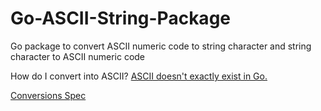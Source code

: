 # Go-ASCII-String-Package
Go package to convert ASCII numeric code to string character and string character to ASCII numeric code 

How do I convert into ASCII? 
[ASCII doesn't exactly exist in Go.](https://groups.google.com/g/golang-nuts/c/Hvm9Nq3dF2M)

[Conversions Spec ](https://go.dev/ref/spec#Conversions)

